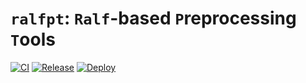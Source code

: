 # `ralfpt`: `Ralf`-based `P`reprocessing `T`ools

[![CI](https://github.com/creative-graphic-design/ralf-preprocessing-tools/actions/workflows/ci.yaml/badge.svg)](https://github.com/creative-graphic-design/ralf-preprocessing-tools/actions/workflows/ci.yaml)
[![Release](https://github.com/creative-graphic-design/ralf-preprocessing-tools/actions/workflows/release.yaml/badge.svg)](https://github.com/creative-graphic-design/ralf-preprocessing-tools/actions/workflows/release.yaml)
[![Deploy](https://github.com/creative-graphic-design/ralf-preprocessing-tools/actions/workflows/deploy.yaml/badge.svg)](https://github.com/creative-graphic-design/ralf-preprocessing-tools/actions/workflows/deploy.yaml)
